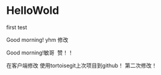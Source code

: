 ﻿# HelloWold
first test

Good morning!
yhm 修改

Good morning!敏哥  赞！！

在客户端修改
使用tortoisegit上次项目到github！
第二次修改！
